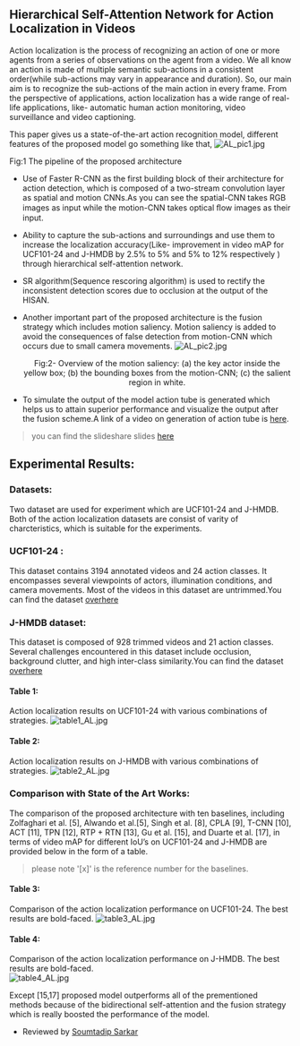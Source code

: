 ## Hierarchical Self-Attention Network for Action Localization in Videos

 Action localization is the process of recognizing an action of one or more agents from a series of observations on the agent from a video. We all know an action is made of multiple semantic sub-actions in a consistent order(while sub-actions may vary in appearance and duration). So, our main aim is to recognize the sub-actions of the main action in every frame. From the perspective of applications, action localization has a wide range of real-life applications, like- automatic human action monitoring, video surveillance and video captioning.
 
 This paper gives us a state-of-the-art action recognition model, different features of the proposed model go something like that,
 ![AL_pic1.jpg](https://iem-computer-vision.github.io/ICCV19-Paper-Review/images/AL_pic1.jpg)

 Fig:1 The pipeline of the proposed architecture 

* Use of Faster R-CNN as the first building block of their architecture for action detection, which is composed of a two-stream convolution layer as spatial and motion CNNs.As you can see the spatial-CNN takes RGB images as input while the motion-CNN takes optical ﬂow images as their input.

* Ability to capture the sub-actions and surroundings and use them to increase the localization accuracy(Like- improvement in video mAP for UCF101-24 and J-HMDB by 2.5% to 5% and 5% to 12% respectively ) through hierarchical self-attention network. 
* SR algorithm(Sequence rescoring algorithm) is used to rectify the inconsistent detection scores due to occlusion at the output of the HISAN.
* Another important part of the proposed architecture is the fusion strategy which includes motion saliency. Motion saliency is added to avoid the consequences of false detection from motion-CNN which occurs due to small camera movements.
![AL_pic2.jpg](https://iem-computer-vision.github.io/ICCV19-Paper-Review/images/AL_pic2.jpg)
                      <p align="center">
                      Fig:2- Overview of the motion saliency: 
                      (a) the key actor inside the yellow box;
                      (b) the bounding boxes from the motion-CNN;
                      (c) the salient region in white.

* To simulate the output of the model action tube is generated which helps us to attain superior performance and visualize the output after the fusion scheme.A link of a video on generation of action tube is [here](https://www.youtube.com/watch?v=e6r_39ETe-g&list=LLej1NaGtqV5vBFYtMgZAGdg&index=7&t=3s&pbjreload=10).

>you can find the slideshare slides [here](https://www.slideshare.net/exwzds/hierarchical-self-attention-network-for-action-localization-in-videos)

## Experimental Results: 
### Datasets:
Two dataset are used for experiment which are UCF101-24 and J-HMDB. Both of the action localization datasets are consist of varity of charcteristics, which is suitable for the experiments.
### UCF101-24 : 
This dataset contains 3194 annotated videos and 24 action classes. It encompasses several viewpoints of actors, illumination conditions, and camera movements. Most of the videos in this dataset are untrimmed.You can find the dataset [overhere](https://www.crcv.ucf.edu/data/UCF101.php)
### J-HMDB dataset:
This dataset is composed of 928 trimmed videos and 21 action classes. Several challenges encountered in this dataset include occlusion, background clutter, and high inter-class similarity.You can find the dataset [overhere](http://jhmdb.is.tue.mpg.de/)
#### Table 1: 
Action localization results on UCF101-24 with various combinations of
strategies.
![table1_AL.jpg](https://iem-computer-vision.github.io/ICCV19-Paper-Review/images/table1_AL.jpg)
#### Table 2: 
Action localization results on J-HMDB with various combinations of strategies.
![table2_AL.jpg](https://iem-computer-vision.github.io/ICCV19-Paper-Review/images/table2_AL.jpg)
### Comparison with State of the Art Works:
The comparison of the proposed architecture with ten baselines, including Zolfaghari et al. [5], Alwando et al.[5], Singh et al. [8], CPLA [9], T-CNN [10], ACT [11], TPN [12], RTP + RTN [13], Gu et al. [15], and Duarte et al. [17], in terms of video mAP for different IoU’s on UCF101-24 and J-HMDB are provided below in the form of a table.

> please note '[x]' is the reference number for the baselines.

#### Table 3: 
Comparison of the action localization performance on UCF101-24. The best results are bold-faced.
 ![table3_AL.jpg](https://iem-computer-vision.github.io/ICCV19-Paper-Review/images/table3_AL.jpg)
 #### Table 4:
 Comparison of the action localization performance on J-HMDB. The best results are bold-faced.	
 ![table4_AL.jpg](https://iem-computer-vision.github.io/ICCV19-Paper-Review/images/table4_AL.jpg)
 
 Except [15,17] proposed model outperforms all of the prementioned methods because of the bidirectional self-attention and the fusion strategy which is really boosted the performance of the model.
 
 * Reviewed by [Soumtadip Sarkar](https://www.linkedin.com/in/soumyadip-sarkar-173901183/)


